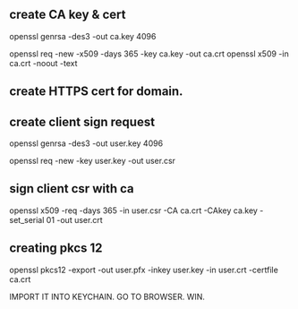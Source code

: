 ## create CA key & cert
openssl genrsa -des3 -out ca.key 4096
<!-- mutualSSL-ca-key -->
openssl req -new -x509 -days 365 -key ca.key -out ca.crt
openssl x509 -in ca.crt -noout -text

## create HTTPS cert for domain.



## create client sign request
openssl genrsa -des3 -out user.key 4096
<!-- mutualSSL-client-key -->
openssl req -new -key user.key -out user.csr <!-- recreate with FQDN -->
<!-- mutualSSL-challenge -->

## sign client csr with ca
openssl x509 -req -days 365 -in user.csr -CA ca.crt -CAkey ca.key -set_serial 01 -out user.crt
<!-- mutualSSL-password -->

## creating pkcs 12
openssl pkcs12 -export -out user.pfx -inkey user.key -in user.crt -certfile ca.crt

IMPORT IT INTO KEYCHAIN. GO TO BROWSER. WIN.